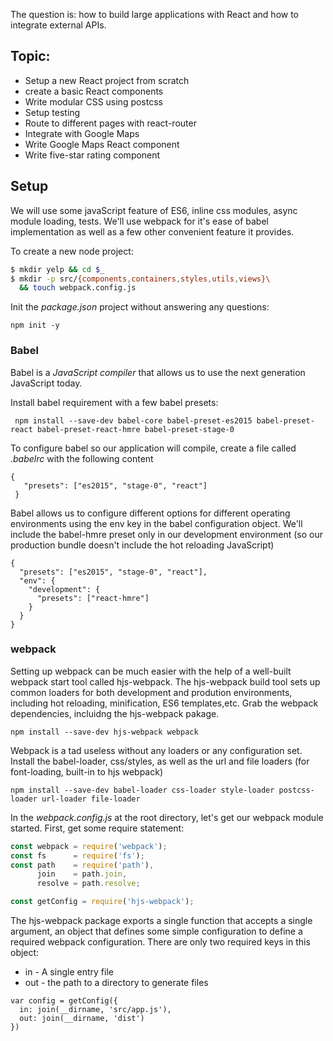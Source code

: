 The question is: how to build large applications with React and how to integrate external APIs.

## Topic:
- Setup a new React project from scratch
- create a basic React components
- Write modular CSS using postcss
- Setup testing
- Route to different pages with react-router
- Integrate with Google Maps
- Write Google Maps React component
- Write five-star rating component


## Setup
We will use some javaScript feature of ES6, inline css modules, async module loading, tests. We'll use webpack for it's ease of babel implementation as well as a few other convenient feature it provides.

To create a new node project:
```bash
$ mkdir yelp && cd $_
$ mkdir -p src/{components,containers,styles,utils,views}\
  && touch webpack.config.js
```
Init the *package.json* project without answering any questions:
```
npm init -y
```
### Babel
Babel is a *JavaScript compiler* that allows us to use the next generation JavaScript today.

Install babel requirement with a few babel presets:
```
 npm install --save-dev babel-core babel-preset-es2015 babel-preset-react babel-preset-react-hmre babel-preset-stage-0
```
To configure babel so our application will compile, create a file called *.babelrc* with the following content
```
{
   "presets": ["es2015", "stage-0", "react"]
 }
```
Babel allows us to configure different options for different operating environments using the env key in the babel configuration object. We'll include the babel-hmre preset only in our development environment (so our production bundle doesn't include the hot reloading JavaScript)
```
{
  "presets": ["es2015", "stage-0", "react"],
  "env": {
    "development": {
      "presets": ["react-hmre"]
    }
  }
}
```

### webpack
Setting up webpack can be much easier with the help of a well-built webpack start tool called hjs-webpack.
The hjs-webpack build tool sets up common loaders for both development and prodution environments, including hot reloading, minification, ES6 templates,etc.
Grab the webpack dependencies, incluidng the hjs-webpack pakage.
```
npm install --save-dev hjs-webpack webpack
```
Webpack is a tad useless without any loaders or any configuration set. Install the babel-loader, css/styles, as well as the url and file loaders (for font-loading, built-in to hjs webpack)
```
npm install --save-dev babel-loader css-loader style-loader postcss-loader url-loader file-loader
```
In the *webpack.config.js* at the root directory, let's get our webpack module started. First, get some require statement:
```js
const webpack = require('webpack');
const fs      = require('fs');
const path    = require('path'),
      join    = path.join,
      resolve = path.resolve;

const getConfig = require('hjs-webpack');
```
The hjs-webpack package exports a single function that accepts a single argument, an object that defines some simple configuration to define a required webpack configuration. There are only two required keys in this object:
* in - A single entry file
* out - the path to a directory to generate files
```
var config = getConfig({
  in: join(__dirname, 'src/app.js'),
  out: join(__dirname, 'dist')
})
```
